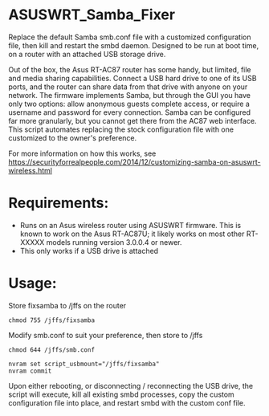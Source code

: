 ASUSWRT_Samba_Fixer
=============

Replace the default Samba smb.conf file with a customized configuration file, then kill and restart the smbd daemon. Designed to be run at boot time, on a router with an attached USB storage drive.


Out of the box, the Asus RT-AC87 router has some handy, but limited, file and media sharing capabilities. Connect a USB hard drive to one of its USB ports, and the router can share data from that drive with anyone on your network. The firmware implements Samba, but through the GUI you have only two options: allow anonymous guests complete access, or require a username and password for every connection. Samba can be configured far more granularly, but you cannot get there from the AC87 web interface. This script automates replacing the stock configuration file with one customized to the owner's preference.

For more information on how this works, see https://securityforrealpeople.com/2014/12/customizing-samba-on-asuswrt-wireless.html

Requirements:
=============

* Runs on an Asus wireless router using ASUSWRT firmware. This is known to work on the Asus RT-AC87U; it likely works on most other RT-XXXXX models running version 3.0.0.4 or newer. 
* This only works if a USB drive is attached

Usage: 
=============

Store fixsamba to /jffs on the router
```
chmod 755 /jffs/fixsamba
```

Modify smb.conf to suit your preference, then store to /jffs
```
chmod 644 /jffs/smb.conf
```

```
nvram set script_usbmount="/jffs/fixsamba"
nvram commit

```

Upon either rebooting, or disconnecting / reconnecting the USB drive, the script will execute, kill all existing smbd processes, copy the custom configuration file into place, and restart smbd with the custom conf file.
